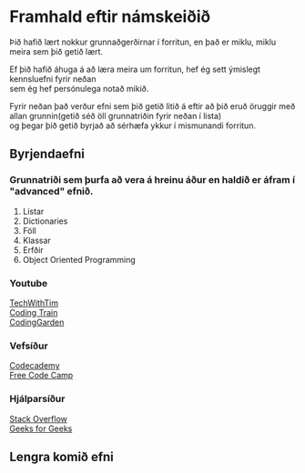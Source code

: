 # Framhald eftir námskeiðið

<p>Þið hafið lært nokkur grunnaðgerðirnar í forritun, en það er miklu, miklu meira sem þið getið lært.</p>
<p>Ef þið hafið áhuga á að læra meira um forritun, hef ég sett ýmislegt kennsluefni fyrir neðan <br>sem ég hef persónulega notað mikið.</p>
<p>Fyrir neðan það verður efni sem þið getið litið á eftir að þið eruð öruggir með allan grunnin(getið séð öll grunnatriðin fyrir neðan í lista)<br>
og þegar þið getið byrjað að sérhæfa ykkur í mismunandi forritun.</p>

## Byrjendaefni

### Grunnatriði sem þurfa að vera á hreinu áður en haldið er áfram í "advanced" efnið.
<ol>
  <li>Listar</li>
  <li>Dictionaries</li>
  <li>Föll</li>
  <li>Klassar</li>
  <li>Erfðir</li>
  <li>Object Oriented Programming</li>
</ol>

### Youtube
[TechWithTim](https://www.youtube.com/c/TechWithTim)<br>
[Coding Train](https://www.youtube.com/c/TheCodingTrain)<br>
[CodingGarden](https://www.youtube.com/c/CodingGarden)<br>

### Vefsíður
[Codecademy](https://www.codecademy.com)<br>
[Free Code Camp](https://www.freecodecamp.org)<br>

### Hjálparsíður
[Stack Overflow](https://stackoverflow.com)<br>
[Geeks for Geeks](https://www.geeksforgeeks.org)<br>

## Lengra komið efni

